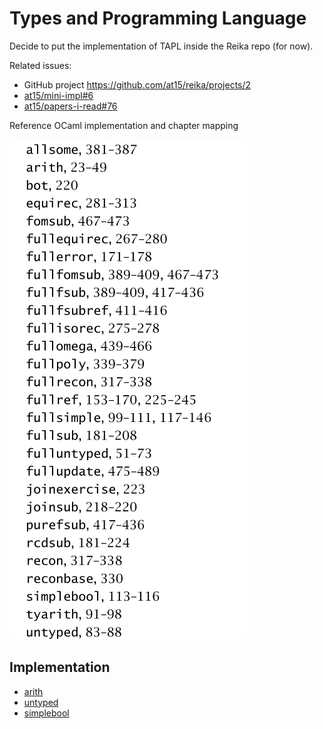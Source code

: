 # Types and Programming Language

Decide to put the implementation of TAPL inside the Reika repo (for now).

Related issues:

- GitHub project https://github.com/at15/reika/projects/2
- [at15/mini-impl#6](https://github.com/at15/mini-impl/issues/6)
- [at15/papers-i-read#76](https://github.com/at15/papers-i-read/issues/76)

Reference OCaml implementation and chapter mapping

![tapl-impl-mapping](tapl-impl-mapping.png)

## Implementation

- [arith](arith.md)
- [untyped](untyped.md)
- [simplebool](simplebool.md)